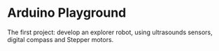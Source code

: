 Arduino Playground
==================

 The first project: develop an explorer robot, using ultrasounds sensors, digital compass and Stepper motors.
